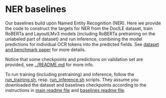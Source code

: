 # NER baselines

Our baselines build upon Named Entity Recognition (NER). Here we provide the code to construct the targets for NER from the DocILE dataset, train RoBERTa and LayoutLMv3 models (including RoBERTa pretraining on the unlabeled part of dataset) and run inference, combining the model predictions for individual OCR tokens into the predicted fields. See [dataset and benchmark paper](../../README.md#dataset-and-benchmark-paper) for more details.

Notice that some checkpoints and predictions on validation set are provided, see [../README.md](../README.md) for more info.

To run training (including pretraining) and inference, follow the [run_training.sh](run_training.sh), resp. [run_inference.sh](run_inference.sh) scripts. They assume you downloaded the dataset and baselines checkpoints according to the instructions in [main readme file](../../README.md#download-the-dataset) and [baselines readme file](../README.md#download-checkpoints-and-predictions).
